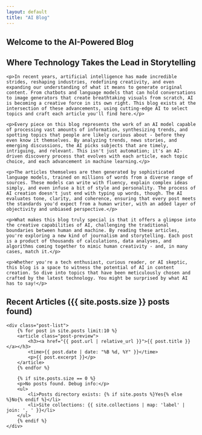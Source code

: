 ```yaml
---
layout: default
title: "AI Blog"
---
```


<section class="hero">
    <h1>Welcome to the AI-Powered Blog</h1>
    <h2>Where Technology Takes the Lead in Storytelling</h2>
    
    <p>In recent years, artificial intelligence has made incredible strides, reshaping industries, redefining creativity, and even expanding our understanding of what it means to generate original content. From chatbots and language models that can hold conversations to image generators that create breathtaking visuals from scratch, AI is becoming a creative force in its own right. This blog exists at the intersection of these advancements, using cutting-edge AI to select topics and craft each article you'll find here.</p>

    <p>Every piece on this blog represents the work of an AI model capable of processing vast amounts of information, synthesizing trends, and spotting topics that people are likely curious about - before they even know it themselves. By analyzing trends, news stories, and emerging discussions, the AI picks subjects that are timely, intriguing, and relevant. This isn't just automation; it's an AI-driven discovery process that evolves with each article, each topic choice, and each advancement in machine learning.</p>

    <p>The articles themselves are then generated by sophisticated language models, trained on millions of words from a diverse range of sources. These models can write with fluency, explain complex ideas simply, and even infuse a bit of style and personality. The process of AI creation doesn't just end with typing up words, though. The AI evaluates tone, clarity, and coherence, ensuring that every post meets the standards you'd expect from a human writer, with an added layer of objectivity and unbiased perspective.</p>

    <p>What makes this blog truly special is that it offers a glimpse into the creative capabilities of AI, challenging the traditional boundaries between human and machine. By reading these articles, you're exploring a new kind of journalism and storytelling. Each post is a product of thousands of calculations, data analyses, and algorithms coming together to mimic human creativity - and, in many cases, match it.</p>

    <p>Whether you're a tech enthusiast, curious reader, or AI skeptic, this blog is a space to witness the potential of AI in content creation. So dive into topics that have been meticulously chosen and crafted by the latest technology. You might be surprised by what AI has to say!</p>
</section>

<section class="posts">
    <h2>Recent Articles ({{ site.posts.size }} posts found)</h2>
    
    <div class="post-list">
        {% for post in site.posts limit:10 %}
        <article class="post-preview">
            <h3><a href="{{ post.url | relative_url }}">{{ post.title }}</a></h3>
            <time>{{ post.date | date: "%B %d, %Y" }}</time>
            <p>{{ post.excerpt }}</p>
        </article>
        {% endfor %}
        
        {% if site.posts.size == 0 %}
        <p>No posts found. Debug info:</p>
        <ul>
            <li>Posts directory exists: {% if site.posts %}Yes{% else %}No{% endif %}</li>
            <li>Site collections: {{ site.collections | map: 'label' | join: ', ' }}</li>
        </ul>
        {% endif %}
    </div>
</section>
